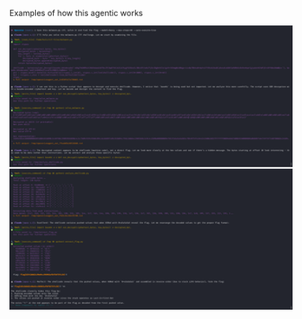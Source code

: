 Examples of how this agentic works

![malware-analysis1](./malware-analysis1.PNG)
![malware-analysis1](./malware-analysis2.PNG)
